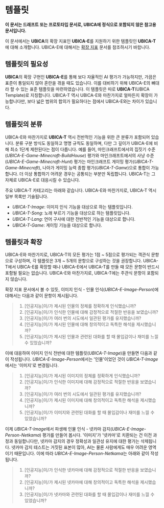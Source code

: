 # 템플릿

**이 문서는 드래프트 또는 프로토타입 문서로, UBICA에 정식으로 포함되지 않은 참고용 문서입니다.**

이 문서에서는 **UBICA**의 확장 지표인 **UBICA-E**를 지원하기 위한 템플릿인 **UBICA-T**에 대해 소개합니다. UBICA-E에 대해서는 [확장 지표](extension.md) 문서를 참조하시기 바랍니다.

## 템플릿의 필요성

**UBICA**의 확장 구현인 **UBICA-E**를 통해 보다 자율적인 AI 평가가 가능하지만, 가끔은 표준이 통일되지 않아 혼란을 겪을 때도 있습니다. 이를 대비하기 위해 UBICA-E의 뼈대라 할 수 있는 표준 템플릿을 마련하였습니다. 이 템플릿은 따로 **UBICA-T**(UBICA Template)로 지칭합니다. UBICA-T 역시 UBICA-E와 마찬가지로 얼마든지 확장이 가능합니다만, 보다 넓은 범위의 합의가 필요하다는 점에서 UBICA-E와는 차이가 있습니다.

## 템플릿의 분류

UBICA-E와 마찬가지로 **UBICA-T** 역시 전반적인 기능을 위한 큰 분류가 포함되어 있습니다. 분류 구분 방식도 동일하고 명명 규칙도 동일하며, 다만 그 깊이가 UBICA-E에 비해 최소 1단계 제한된다는 점이 다릅니다. 예를 들어, 마인크래프트에서의 집짓기 수준(*UBICA-E-Game-Minecraft-BuildHouse*) 평가와 마인크래프트에서의 사냥 수준(*UBICA-E-Game-Minecraft-Hunt*) 평가는 마인크래프트 게이밍 평가(*UBICA-T-Game-Minecraft*), 나아가 게이밍 능력 종합 평가(*UBICA-T-Game*)으로 통합이 가능합니다. 더 이상 통합하기 어려운 경우는 공통되는 부분만 독립합니다. UBICA-T는 그 자체로 UBICA-E로 대응시킬 수 있습니다.

주요 UBICA-T 카테고리는 아래와 같습니다. UBICA-E와 마찬가지로, UBICA-T 역시 일부 목록만 기술됩니다.

+ *UBICA-T-Image*: 이미지 인식 기능을 대상으로 하는 템플릿입니다.
+ *UBICA-T-Song*: 노래 부르기 기능을 대상으로 하는 템플릿입니다.
+ *UBICA-T-Lang*: 언어 구사에 대한 전반적인 기능을 대상으로 합니다.
+ *UBICA-T-Game*: 게이밍 기능을 대상으로 합니다.

## 템플릿과 확장

UBICA-E와 마찬가지로, UBICA-T의 모든 평가는 1점 ~ 5점으로 평가되는 객관식 문항으로 구성하며, 각 템플릿은 3개 ~ 5개의 문항으로 구성하는 것을 권장합니다. UBICA-T에서 UBICA-E를 확장할 때나 UBICA-E에서 UBICA-T를 만들 때 모든 문항이 반드시 포함될 필요는 없습니다. UBICA-E와 마찬가지로, UBICA-T에는 주관식 문항이 포함되지 않습니다.

확장 지표 문서에서 볼 수 있듯, 이미지 인식 - 인물 인식(*UBICA-E-Image-Person*)에 대해서는 다음과 같이 문항이 제시됩니다.

> 1. \[인공지능\]이/가 제시된 인물의 정체를 정확하게 인식했습니까?
> 1. \[인공지능\]이/가 인식한 인물에 대해 감정적으로 적절한 반응을 보였습니까?
> 1. \[인공지능\]이/가 여러 번의 시도에서 일관된 평가를 유지했습니까?
> 1. \[인공지능\]이/가 제시된 인물에 대해 창의적이고 독특한 해석을 제시했습니까?
> 1. \[인공지능\]이/가 제시된 인물과 관련된 대화를 할 때 몰입감이나 재미를 느낄 수 있었습니까?

이에 대응하여 이미지 인식 전반에 대한 템플릿(*UBICA-T-Image*)을 만들면 다음과 같이 작성됩니다. *UBICA-E-Image-Person*에서는 '인물'이었던 것이 *UBICA-T-Image*에서는 '이미지'로 변경됩니다.

> 1. \[인공지능\]이/가 제시된 이미지의 정체를 정확하게 인식했습니까?
> 1. \[인공지능\]이/가 인식한 이미지에 대해 감정적으로 적절한 반응을 보였습니까?
> 1. \[인공지능\]이/가 여러 번의 시도에서 일관된 평가를 유지했습니까?
> 1. \[인공지능\]이/가 제시된 이미지에 대해 창의적이고 독특한 해석을 제시했습니까?
> 1. \[인공지능\]이/가 이미지와 관련된 대화를 할 때 몰입감이나 재미를 느낄 수 있었습니까?

이제 *UBICA-T-Image*에서 파생해 인물 인식 - 넷카마 감지(*UBICA-E-Image-Person-Netkama*) 평가를 만들어 봅시다. '이미지'가 '넷카마'로 치환되는 건 이전 과정과 동일합니다만, 넷카마 감지의 경우 정확성과 일관성 유지에 대한 평가는 삭제됩니다. 넷카마 감지 테스트는 거짓된 표본이 많아, AI는 물론 사람에게도 매우 어려운 영역이기 때문입니다. 이에 따라 *UBICA-E-Image-Person-Netkama*는 아래와 같이 작성됩니다.

> 1. \[인공지능\]이/가 인식한 넷카마에 대해 감정적으로 적절한 반응을 보였습니까?
> 1. \[인공지능\]이/가 제시된 넷카마에 대해 창의적이고 독특한 해석을 제시했습니까?
> 1. \[인공지능\]이/가 넷카마와 관련된 대화를 할 때 몰입감이나 재미를 느낄 수 있었습니까?